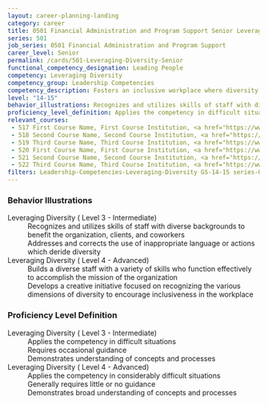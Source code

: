 ```yaml
---
layout: career-planning-landing
category: career
title: 0501 Financial Administration and Program Support Senior Leveraging Diversity
series: 501
job_series: 0501 Financial Administration and Program Support
career_level: Senior
permalink: /cards/501-Leveraging-Diversity-Senior
functional_competency_designation: Leading People
competency: Leveraging Diversity
competency_group: Leadership Competencies
competency_description: Fosters an inclusive workplace where diversity and individual differences are valued and leveraged to achieve the vision and mission of the organization 
level: "14-15"
behavior_illustrations: Recognizes and utilizes skills of staff with diverse backgrounds to benefit the organization, clients, and coworkers ? Addresses and corrects the use of inappropriate language or actions which deride diversity ? Builds a diverse staff with a variety of skills who function effectively to accomplish the mission of the organization ? Develops a creative initiative focused on recognizing the various dimensions of diversity to encourage inclusiveness in the workplace
proficiency_level_definition: Applies the competency in difficult situations ? Requires occasional guidance ? Demonstrates understanding of concepts and processes ? Applies the competency in considerably difficult situations ? Generally requires little or no guidance ? Demonstrates broad understanding of concepts and processes
relevant_courses: 
 - 517 First Course Name, First Course Institution, <a href="https://www.cfo.gov">www.cfo.gov</a>
 - 518 Second Course Name, Second Course Institution, <a href="https://www.cfo.gov">www.cfo.gov</a>
 - 519 Third Course Name, Third Course Institution, <a href="https://www.cfo.gov">www.cfo.gov</a>
 - 520 First Course Name, First Course Institution, <a href="https://www.cfo.gov">www.cfo.gov</a>
 - 521 Second Course Name, Second Course Institution, <a href="https://www.cfo.gov">www.cfo.gov</a>
 - 522 Third Course Name, Third Course Institution, <a href="https://www.cfo.gov">www.cfo.gov</a>
filters: Leadership-Competencies-Leveraging-Diversity GS-14-15 series-0501
---
```


<div class="desktop:grid-col-6 margin-y-205">
  <div class="border-top-05 bg-white padding-2 shadow-5 height-full members-hover border-1px border-gray-30 border-top-orange radius-lg">
    <h3>Behavior Illustrations</h3>
    <dl class="text-base"><dt>Leveraging Diversity ( Level 3 - Intermediate)</dt><dd>Recognizes and utilizes skills of staff with diverse backgrounds to benefit the organization, clients, and coworkers </dd><dd> Addresses and corrects the use of inappropriate language or actions which deride diversity</dd><dt>Leveraging Diversity ( Level 4 - Advanced)</dt><dd>Builds a diverse staff with a variety of skills who function effectively to accomplish the mission of the organization </dd><dd> Develops a creative initiative focused on recognizing the various dimensions of diversity to encourage inclusiveness in the workplace</dd></dl>
  </div>
</div>
<div class="desktop:grid-col-6 margin-y-205">
  <div class="border-top-05 bg-white padding-2 shadow-5 height-full members-hover border-1px border-gray-30 border-top-orange radius-lg">
    <h3>Proficiency Level Definition</h3>
    <dl class="text-base"><dt>Leveraging Diversity ( Level 3 - Intermediate)</dt><dd>Applies the competency in difficult situations </dd><dd> Requires occasional guidance </dd><dd> Demonstrates understanding of concepts and processes</dd><dt>Leveraging Diversity ( Level 4 - Advanced)</dt><dd>Applies the competency in considerably difficult situations </dd><dd> Generally requires little or no guidance </dd><dd> Demonstrates broad understanding of concepts and processes</dd></dl>
  </div>
</div>